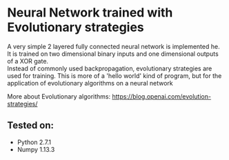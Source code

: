 # Neural Network trained with Evolutionary strategies

A very simple 2 layered fully connected neural network is implemented he. It is trained on two dimensional binary inputs and one dimensional outputs of a XOR gate.  
Instead of commonly used backpropagation, evolutionary strategies are used for training. This is more of a 'hello world' kind of program, but for the application of evolutionary algorithms on a neural network 

More about Evolutionary algorithms: https://blog.openai.com/evolution-strategies/

## Tested on:

* Python 2.7.1
* Numpy 1.13.3


